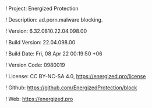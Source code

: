! Project: Energized Protection

! Description: ad.porn.malware blocking.

! Version: 6.32.0810.22.04.098.00

! Build Version: 22.04.098.00

! Build Date: Fri, 08 Apr 22 00:19:50 +06

! Version Code: 0980019

! License: CC BY-NC-SA 4.0, https://energized.pro/license

! Github: https://github.com/EnergizedProtection/block

! Web: https://energized.pro
